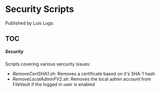 # Security Scripts

Published by Luis Lugo.

## TOC
##### Security
Scripts covering various sercurity issues:

 * *RemoveCertSHA1.sh*: Removes a certificate based on it's SHA-1 hash
 * *RemoveLocalAdminFV2.sh*: Removes the local admin account from FileVault if the logged in user is enabled
